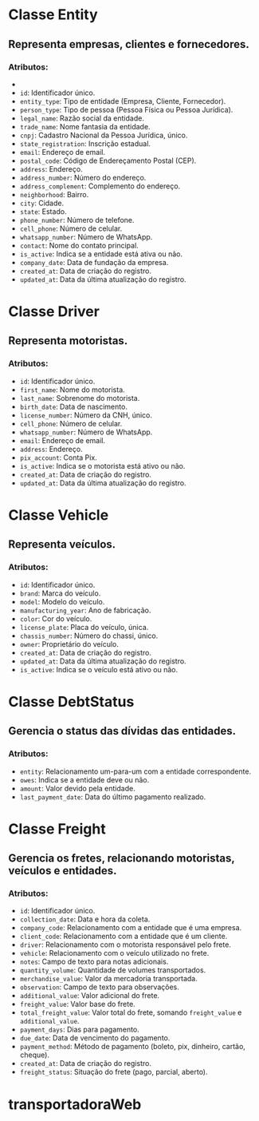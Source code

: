 
# Classe Entity
## Representa empresas, clientes e fornecedores.

### Atributos:  
- 
- `id`: Identificador único.
- `entity_type`: Tipo de entidade (Empresa, Cliente, Fornecedor).
- `person_type`: Tipo de pessoa (Pessoa Física ou Pessoa Jurídica).
- `legal_name`: Razão social da entidade.
- `trade_name`: Nome fantasia da entidade.
- `cnpj`: Cadastro Nacional da Pessoa Jurídica, único.
- `state_registration`: Inscrição estadual.
- `email`: Endereço de email.
- `postal_code`: Código de Endereçamento Postal (CEP).
- `address`: Endereço.
- `address_number`: Número do endereço.
- `address_complement`: Complemento do endereço.
- `neighborhood`: Bairro.
- `city`: Cidade.
- `state`: Estado.
- `phone_number`: Número de telefone.
- `cell_phone`: Número de celular.
- `whatsapp_number`: Número de WhatsApp.
- `contact`: Nome do contato principal.
- `is_active`: Indica se a entidade está ativa ou não.
- `company_date`: Data de fundação da empresa.
- `created_at`: Data de criação do registro.
- `updated_at`: Data da última atualização do registro.




# Classe Driver
## Representa motoristas.

### Atributos:
- `id`: Identificador único.
- `first_name`: Nome do motorista.
- `last_name`: Sobrenome do motorista.
- `birth_date`: Data de nascimento.
- `license_number`: Número da CNH, único.
- `cell_phone`: Número de celular.
- `whatsapp_number`: Número de WhatsApp.
- `email`: Endereço de email.
- `address`: Endereço.
- `pix_account`: Conta Pix.
- `is_active`: Indica se o motorista está ativo ou não.
- `created_at`: Data de criação do registro.
- `updated_at`: Data da última atualização do registro.



# Classe Vehicle
## Representa veículos.
### Atributos:

- `id`: Identificador único.
- `brand`: Marca do veículo.
- `model`: Modelo do veículo.
- `manufacturing_year`: Ano de fabricação.
- `color`: Cor do veículo.
- `license_plate`: Placa do veículo, única.
- `chassis_number`: Número do chassi, único.
- `owner`: Proprietário do veículo.
- `created_at`: Data de criação do registro.
- `updated_at`: Data da última atualização do registro.
- `is_active`: Indica se o veículo está ativo ou não.


# Classe DebtStatus
## Gerencia o status das dívidas das entidades.
### Atributos:
- `entity`: Relacionamento um-para-um com a entidade correspondente.
- `owes`: Indica se a entidade deve ou não.
- `amount`: Valor devido pela entidade.
- `last_payment_date`: Data do último pagamento realizado.


# Classe Freight
## Gerencia os fretes, relacionando motoristas, veículos e entidades.

### Atributos:
- `id`: Identificador único.
- `collection_date`: Data e hora da coleta.
- `company_code`: Relacionamento com a entidade que é uma empresa.
- `client_code`: Relacionamento com a entidade que é um cliente.
- `driver`: Relacionamento com o motorista responsável pelo frete.
- `vehicle`: Relacionamento com o veículo utilizado no frete.
- `notes`: Campo de texto para notas adicionais.
- `quantity_volume`: Quantidade de volumes transportados.
- `merchandise_value`: Valor da mercadoria transportada.
- `observation`: Campo de texto para observações.
- `additional_value`: Valor adicional do frete.
- `freight_value`: Valor base do frete.
- `total_freight_value`: Valor total do frete, somando `freight_value` e `additional_value`.
- `payment_days`: Dias para pagamento.
- `due_date`: Data de vencimento do pagamento.
- `payment_method`: Método de pagamento (boleto, pix, dinheiro, cartão, cheque).
- `created_at`: Data de criação do registro.
- `freight_status`: Situação do frete (pago, parcial, aberto).
# transportadoraWeb
